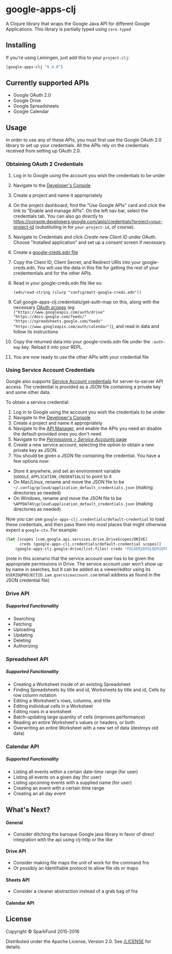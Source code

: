 # google-apps-clj

A Clojure library that wraps the Google Java API for different Google
Applications. This library is partially typed using `core.typed`

## Installing

If you're using Leiningen, just add this to your `project.clj`:

```clj
[google-apps-clj "0.4.0"]
```

## Currently supported APIs

* Google OAuth 2.0
* Google Drive
* Google Spreadsheets
* Google Calendar

## Usage
In order to use any of these APIs, you must first use the Google OAuth 2.0 library to set up your credentials. All the APIs rely on the credentials received from setting up OAuth 2.0.

### Obtaining OAuth 2 Credentials

1. Log in to Google using the account you wish the credentials to be under
2. Navigate to the [Developer's Console](https://console.developers.google.com)
3. Create a project and name it appropriately
4. On the project dashboard, find the "Use Google APIs" card and click the link to "Enable and manage APIs".  On the left nav bar, select the credentials tab.  You can also go directly to https://console.developers.google.com/apis/credentials?project=your-project-id (substituting in for `your-project-id`, of course).
5. Navigate to Credentials and click *Create new Client ID* under OAuth. Choose "Installed application" and set up a consent screen if necessary.
6. Create a [google-creds.edn file](https://github.com/dunn-mat/google-apps-clj/blob/master/config/google-creds.edn.template)
7. Copy the Client ID, Client Secret, and Redirect URIs into your google-creds.edn. You will use the data in this file for getting the rest of your credententials and for the other APIs.
8. Read in your google-creds.edn file like so:

     `(edn/read-string (slurp "config/matt-google-creds.edn"))`

9. Call google-apps-clj.credentials/get-auth-map on this, along with the necessary [OAuth scopes](https://developers.google.com/identity/protocols/googlescopes) (eg `["https://www.googleapis.com/auth/drive" "https://docs.google.com/feeds/" "https://spreadsheets.google.com/feeds" "https://www.googleapis.com/auth/calendar"]`), and read in data and follow its instructions
10. Copy the returned data into your google-creds.edn file under the `:auth-map` key. Reload it into your REPL.
11. You are now ready to use the other APIs with your credential file

### Using Service Account Credentials

Google also supports [Service Account credentials](https://developers.google.com/identity/protocols/OAuth2ServiceAccount)
for server-to-server API access.  The credential is provided as a JSON file containing a private key and some other data.

To obtain a service credential:

1. Log in to Google using the account you wish the credentials to be under
2. Navigate to the [Developer's Console](https://console.developers.google.com)
3. Create a project and name it appropriately
4. Navigate to the [API Manager](https://console.developers.google.com/apis/library), and enable the APIs you need an disable the default-provided ones you don't need
5. Navigate to the [_Permissions > Service Accounts_ page](https://console.developers.google.com/permissions/serviceaccounts)
6. Create a new service account, selecting the option to obtain a new private key as JSON.
7. You should be given a JSON file containing the credential.  You have a few options now:
  * Store it anywhere, and set an environment variable (`GOOGLE_APPLICATION_CREDENTIALS`) to point to it
  * On Mac/Linux, rename and move the JSON file to be `~/.config/gcloud/application_default_credentials.json` (making directories as needed)
  * On Windows, rename and move the JSON file to be `%APPDATA%\gcloud\application_default_credentials.json` (making directories as needed)

Now you can use `google-apps-clj.credentials/default-credential` to load these credentials, and then
pass them into most places that might otherwise expect a `google-ctx`.  For example:

```clj
(let [scopes [com.google.api.services.drive.DriveScopes/DRIVE]
      creds (google-apps-clj.credentials/default-credential scopes)]
    (google-apps-clj.google-drive/list-files! creds "FOLDERIDFOLDERIDFOLDERIDFOLD"))
```

(note in this scenario that the service account user has to be given the appropriate permissions in Drive.
The service account user won't show up by name in searches, but it can be added as a viewer/editor using its
`USERID@PROJECTID.iam.gserviceaccount.com` email address as found in the JSON credential file)


### Drive API

##### Supported Functionality

* Searching
* Fetching
* Uploading
* Updating
* Deleting
* Authorizing

### Spreadsheet API

##### Supported Functionality

* Creating a Worksheet inside of an existing Spreadsheet
* Finding Spreadsheets by title and id, Worksheets by title and id, Cells by row column notation
* Editing a Worksheet's rows, columns, and title
* Editing individual cells in a Worksheet
* Editing rows in a worksheet
* Batch-updating large quantity of cells (improves performance)
* Reading an entire Worksheet's values or headers, or both
* Overwriting an entire Worksheet with a new set of data (destroys old data)

### Calendar API

##### Supported Functionality

* Listing all events within a certain date-time range (for user)
* Listing all events on a given day (for user)
* Listing upcoming events with a supplied name (for user)
* Creating an event with a certain time range
* Creating an all day event

## What's Next?

#### General

* Consider ditching the baroque Google java library in favor of
  direct integration with the api using clj-http or the like

#### Drive API
* Consider making file maps the unit of work for the command fns
* Or possibly an Identifiable protocol to allow file ids or maps

#### Sheets API
* Consider a cleaner abstraction instead of a grab bag of fns

#### Calendar API

## License

Copyright © SparkFund 2015-2016

Distributed under the Apache License, Version 2.0. See [/LICENSE](LICENSE) for details.

